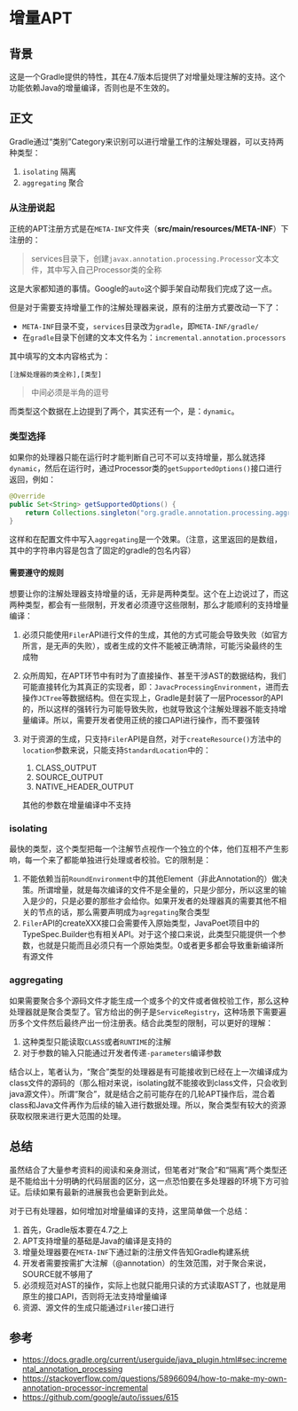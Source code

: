 # 增量APT

## 背景

这是一个Gradle提供的特性，其在4.7版本后提供了对增量处理注解的支持。这个功能依赖Java的增量编译，否则也是不生效的。

## 正文

Gradle通过“类别”Category来识别可以进行增量工作的注解处理器，可以支持两种类型：

1. `isolating` 隔离
2. `aggregating` 聚合

### 从注册说起

正统的APT注册方式是在`META-INF`文件夹（**src/main/resources/META-INF**）下注册的：

> services目录下，创建`javax.annotation.processing.Processor`文本文件，其中写入自己Processor类的全称

这是大家都知道的事情。Google的`auto`这个脚手架自动帮我们完成了这一点。

但是对于需要支持增量工作的注解处理器来说，原有的注册方式要改动一下了：

- `META-INF`目录不变，`services`目录改为`gradle`，即`META-INF/gradle/`
- 在`gradle`目录下创建的文本文件名为：`incremental.annotation.processors`

其中填写的文本内容格式为：

```
[注解处理器的类全称],[类型]
```

> 中间必须是半角的逗号

而类型这个数据在上边提到了两个，其实还有一个，是：`dynamic`。

### 类型选择

如果你的处理器只能在运行时才能判断自己可不可以支持增量，那么就选择`dynamic`，然后在运行时，通过Processor类的`getSupportedOptions()`接口进行返回，例如：

```java
@Override
public Set<String> getSupportedOptions() {
    return Collections.singleton("org.gradle.annotation.processing.aggregating");
}
```

这样和在配置文件中写入`aggregating`是一个效果。（注意，这里返回的是数组，其中的字符串内容是包含了固定的gradle的包名内容）

#### 需要遵守的规则

想要让你的注解处理器支持增量的话，无非是两种类型。这个在上边说过了，而这两种类型，都会有一些限制，开发者必须遵守这些限制，那么才能顺利的支持增量编译：

1. 必须只能使用`Filer`API进行文件的生成，其他的方式可能会导致失败（如官方所言，是无声的失败），或者生成的文件不能被正确清除，可能污染最终的生成物

2. 众所周知，在APT环节中有时为了直接操作、甚至干涉AST的数据结构，我们可能直接转化为其真正的实现者，即：`JavacProcessingEnvironment`，进而去操作`JCTree`等数据结构。但在实现上，Gradle是封装了一层Processor的API的，所以这样的强转行为可能导致失败，也就导致这个注解处理器不能支持增量编译。所以，需要开发者使用正统的接口API进行操作，而不要强转

3. 对于资源的生成，只支持`Filer`API是自然，对于`createResource()`方法中的`location`参数来说，只能支持`StandardLocation`中的：

   1. CLASS_OUTPUT
   2. SOURCE_OUTPUT
   3. NATIVE_HEADER_OUTPUT

   其他的参数在增量编译中不支持

### isolating

最快的类型，这个类型把每一个注解节点视作一个独立的个体，他们互相不产生影响，每一个来了都能单独进行处理或者校验。它的限制是：

1. 不能依赖当前`RoundEnvironment`中的其他Element（非此Annotation的）做决策。所谓增量，就是每次编译的文件不是全量的，只是少部分，所以这里的输入是少的，只是必要的那些才会给你。如果开发者的处理器真的需要其他不相关的节点的话，那么需要声明成为`agregating`聚合类型
2. `Filer`API的createXXX接口会需要传入原始类型，JavaPoet项目中的TypeSpec.Builder也有相关API。对于这个接口来说，此类型只能提供一个参数，也就是只能而且必须只有一个原始类型。0或者更多都会导致重新编译所有源文件

### aggregating

如果需要聚合多个源码文件才能生成一个或多个的文件或者做校验工作，那么这种处理器就是聚合类型了。官方给出的例子是`ServiceRegistry`，这种场景下需要遍历多个文件然后最终产出一份注册表。结合此类型的限制，可以更好的理解：

1. 这种类型只能读取`CLASS`或者`RUNTIME`的注解
2. 对于参数的输入只能通过开发者传递`-parameters`编译参数

结合以上，笔者认为，“聚合”类型的处理器是有可能接收到已经在上一次编译成为class文件的源码的（那么相对来说，isolating就不能接收到class文件，只会收到java源文件）。所谓“聚合”，就是结合之前可能存在的几轮APT操作后，混合着class和Java文件再作为后续的输入进行数据处理。所以，聚合类型有较大的资源获取权限来进行更大范围的处理。

## 总结

虽然结合了大量参考资料的阅读和亲身测试，但笔者对“聚合”和“隔离”两个类型还是不能给出十分明确的代码层面的区分，这一点恐怕要在多处理器的环境下方可验证。后续如果有最新的进展我也会更新到此处。

对于已有处理器，如何增加对增量编译的支持，这里简单做一个总结：

1. 首先，Gradle版本要在4.7之上
2. APT支持增量的基础是Java的编译是支持的
3. 增量处理器要在`META-INF`下通过新的注册文件告知Gradle构建系统
4. 开发者需要按需扩大注解（@annotation）的生效范围，对于聚合来说，SOURCE就不够用了
5. 必须规范对AST的操作，实际上也就只能用只读的方式读取AST了，也就是用原生的接口API，否则将无法支持增量编译
6. 资源、源文件的生成只能通过`Filer`接口进行

## 参考

- https://docs.gradle.org/current/userguide/java_plugin.html#sec:incremental_annotation_processing
- https://stackoverflow.com/questions/58966094/how-to-make-my-own-annotation-processor-incremental
- https://github.com/google/auto/issues/615